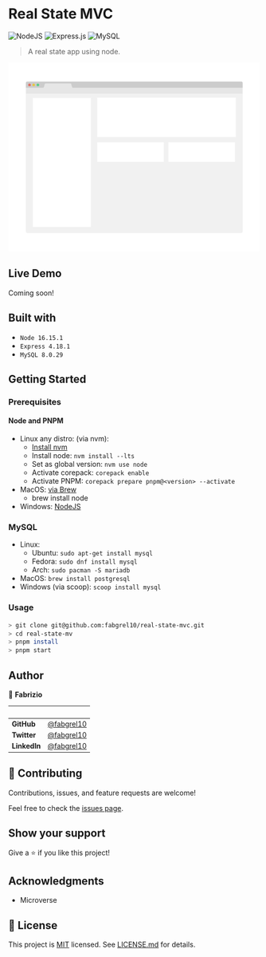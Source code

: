 # Real State MVC

![NodeJS](https://img.shields.io/badge/node.js-6DA55F?style=for-the-badge&logo=node.js&logoColor=white)
![Express.js](https://img.shields.io/badge/express.js-%23404d59.svg?style=for-the-badge&logo=express&logoColor=%2361DAFB)
![MySQL](https://img.shields.io/badge/mysql-%2300f.svg?style=for-the-badge&logo=mysql&logoColor=white)

> A real state app using node.

![screenshot](./app/assets/images//app_screenshot.png)

## Live Demo

Coming soon!

## Built with

- `Node 16.15.1`
- `Express 4.18.1`
- `MySQL 8.0.29`

## Getting Started

### Prerequisites

#### Node and PNPM

- Linux any distro: (via nvm):
  - [Install nvm](https://github.com/nvm-sh/nvm)
  - Install node: `nvm install --lts`
  - Set as global version: `nvm use node`
  - Activate corepack: `corepack enable`
  - Activate PNPM: `corepack prepare pnpm@<version> --activate`
- MacOS: [via Brew](https://blog.rubatic.com/2021/01/install-any-version-of-ruby-on-mac-osx-with-homebrew)
  - brew install node
- Windows: [NodeJS](https://nodejs.org/download//)

### MySQL

- Linux:
  - Ubuntu: `sudo apt-get install mysql`
  - Fedora: `sudo dnf install mysql`
  - Arch: `sudo pacman -S mariadb`
- MacOS: `brew install postgresql`
- Windows (via scoop): `scoop install mysql`

### Usage

```bash
> git clone git@github.com:fabgrel10/real-state-mvc.git
> cd real-state-mv
> pnpm install
> pnpm start
```

## Author

👤 **Fabrizio**

| &nbsp;       | &nbsp;                                               |
| ------------ | ---------------------------------------------------- |
| **GitHub**   | [@fabgrel10](https://github.com/fabgrel10)           |
| **Twitter**  | [@fabgrel10](https://twitter.com/fabgrel10)          |
| **LinkedIn** | [@fabgrel10](https://www.linkedin.com/in/fabgrel10/) |

## 🤝 Contributing

Contributions, issues, and feature requests are welcome!

Feel free to check the [issues page](../../issues/).

## Show your support

Give a ⭐️ if you like this project!

## Acknowledgments

- Microverse

## 📝 License

This project is [MIT](https://mit-license.org/) licensed. See [LICENSE.md](LICENSE.md) for details.
